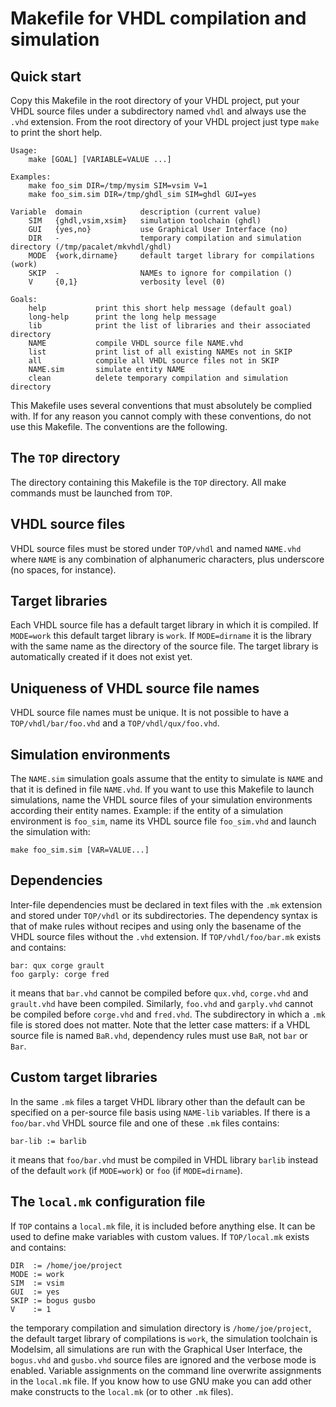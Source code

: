 # Makefile for VHDL compilation and simulation

## Quick start

Copy this Makefile in the root directory of your VHDL project, put your VHDL source files under a subdirectory named `vhdl` and always use the `.vhd` extension.
From the root directory of your VHDL project just type `make` to print the short help.

```
Usage:
    make [GOAL] [VARIABLE=VALUE ...]

Examples:
    make foo_sim DIR=/tmp/mysim SIM=vsim V=1
    make foo_sim.sim DIR=/tmp/ghdl_sim SIM=ghdl GUI=yes

Variable  domain             description (current value)
    SIM   {ghdl,vsim,xsim}   simulation toolchain (ghdl)
    GUI   {yes,no}           use Graphical User Interface (no)
    DIR   -                  temporary compilation and simulation directory (/tmp/pacalet/mkvhdl/ghdl)
    MODE  {work,dirname}     default target library for compilations (work)
    SKIP  -                  NAMEs to ignore for compilation ()
    V     {0,1}              verbosity level (0)

Goals:
    help           print this short help message (default goal)
    long-help      print the long help message
    lib            print the list of libraries and their associated directory
    NAME           compile VHDL source file NAME.vhd
    list           print list of all existing NAMEs not in SKIP
    all            compile all VHDL source files not in SKIP
    NAME.sim       simulate entity NAME
    clean          delete temporary compilation and simulation directory
```

This Makefile uses several conventions that must absolutely be complied with.
If for any reason you cannot comply with these conventions, do not use this Makefile.
The conventions are the following.

## The `TOP` directory

The directory containing this Makefile is the `TOP` directory.
All make commands must be launched from `TOP`.

## VHDL source files

VHDL source files must be stored under `TOP/vhdl` and named `NAME.vhd` where `NAME` is any combination of alphanumeric characters, plus underscore (no spaces, for instance).

## Target libraries

Each VHDL source file has a default target library in which it is compiled.
If `MODE=work` this default target library is `work`.
If `MODE=dirname` it is the library with the same name as the directory of the source file.
The target library is automatically created if it does not exist yet.

## Uniqueness of VHDL source file names

VHDL source file names must be unique.
It is not possible to have a `TOP/vhdl/bar/foo.vhd` and a `TOP/vhdl/qux/foo.vhd`.

## Simulation environments

The `NAME.sim` simulation goals assume that the entity to simulate is `NAME` and that it is defined in file `NAME.vhd`.
If you want to use this Makefile to launch simulations, name the VHDL source files of your simulation environments according their entity names.
Example: if the entity of a simulation environment is `foo_sim`, name its VHDL source file `foo_sim.vhd` and launch the simulation with:

```
make foo_sim.sim [VAR=VALUE...]
```

## Dependencies

Inter-file dependencies must be declared in text files with the `.mk` extension and stored under `TOP/vhdl` or its subdirectories.
The dependency syntax is that of make rules without recipes and using only the basename of the VHDL source files without the `.vhd` extension.
If `TOP/vhdl/foo/bar.mk` exists and contains:

```
bar: qux corge grault
foo garply: corge fred
```

it means that `bar.vhd` cannot be compiled before `qux.vhd`, `corge.vhd` and `grault.vhd` have been compiled.
Similarly, `foo.vhd` and `garply.vhd` cannot be compiled before `corge.vhd` and `fred.vhd`.
The subdirectory in which a `.mk` file is stored does not matter.
Note that the letter case matters: if a VHDL source file is named `BaR.vhd`, dependency rules must use `BaR`, not `bar` or `Bar`.

## Custom target libraries

In the same `.mk` files a target VHDL library other than the default can be specified on a per-source file basis using `NAME-lib` variables.
If there is a `foo/bar.vhd` VHDL source file and one of these `.mk` files contains:

```
bar-lib := barlib
```

it means that `foo/bar.vhd` must be compiled in VHDL library `barlib` instead of the default `work` (if `MODE=work`) or `foo` (if `MODE=dirname`).

## The `local.mk` configuration file

If `TOP` contains a `local.mk` file, it is included before anything else.
It can be used to define make variables with custom values.
If `TOP/local.mk` exists and contains:

```
DIR  := /home/joe/project
MODE := work
SIM  := vsim
GUI  := yes
SKIP := bogus gusbo
V    := 1
```

the temporary compilation and simulation directory is `/home/joe/project`, the default target library of compilations is `work`, the simulation toolchain is Modelsim, all simulations are run with the Graphical User Interface, the `bogus.vhd` and `gusbo.vhd` source files are ignored and the verbose mode is enabled.
Variable assignments on the command line overwrite assignments in the `local.mk` file.
If you know how to use GNU make you can add other make constructs to the `local.mk` (or to other `.mk` files).

<!-- vim: set tabstop=4 softtabstop=4 shiftwidth=4 noexpandtab textwidth=0: -->
